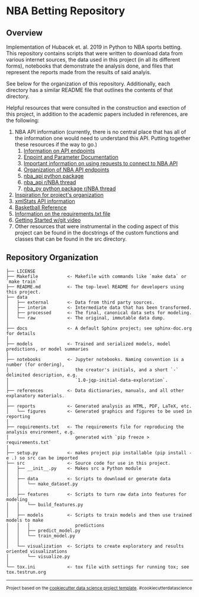 NBA Betting Repository
==============================

Overview
------------
Implementation of Hubacek et. al. 2019 in Python to NBA sports betting. This repository contains scripts that were written to download data from various internet sources, the data used in this project (in all its different forms), notebooks that demonstrate the analysis done, and files that represent the reports made from the results of said analyis. 

See below for the organization of this repository. Additionally, each directory has a similar README file that outlines the contents of that directory.

Helpful resources that were consulted in the construction and exection of this project, in addition to the academic papers included in references, are the following:
1. NBA API information (currently, there is no central place that has all of the information one would need to understand this API. Putting together these resources if the way to go.)
    1. [Information on API endpoints](https://github.com/swar/nba_api/blob/master/docs/nba_api/stats/endpoints/boxscoreadvancedv2.md)
    2. [Enpoint and Parameter Documentation](https://github.com/seemethere/nba_py/wiki/stats.nba.com-Endpoint-Documentation)
    3. [Important information on using requests to connect to NBA API](https://stackoverflow.com/questions/46781563/how-to-obtain-a-json-response-from-the-stats-nba-com-api)
    4. [Organization of NBA API endpoints](https://github.com/seemethere/nba_py/wiki/Completed-Work-Log)
    5. [nba_api python package](https://github.com/swar/nba_api)
    6. [nba_api r/NBA thread](https://www.reddit.com/r/nba/comments/9j2e05/nba_api_an_nba_api_client_for_python/)
    7. [nba_py python package r/NBA thread](https://www.reddit.com/r/nba/comments/3k91g5/finally_some_documentation_for_the_statsnbacom_api/)
2. [Inspiration for project's organization](https://medium.com/@rrfd/cookiecutter-data-science-organize-your-projects-atom-and-jupyter-2be7862f487e)
3. [xmlStats API information](https://erikberg.com/api)
4. [Basketball Reference](https://www.basketball-reference.com/)
5. [Information on the requirements.txt file](https://medium.com/@boscacci/why-and-how-to-make-a-requirements-txt-f329c685181e)
6. [Getting Started w/git video](https://www.youtube.com/watch?v=HVsySz-h9r4)
7. Other resources that were instrumental in the coding aspect of this project can be found in the docstrings of the custom functions and classes that can be found in the src directory.

Repository Organization
------------

    ├── LICENSE
    ├── Makefile           <- Makefile with commands like `make data` or `make train`
    ├── README.md          <- The top-level README for developers using this project.
    ├── data
    │   ├── external       <- Data from third party sources.
    │   ├── interim        <- Intermediate data that has been transformed.
    │   ├── processed      <- The final, canonical data sets for modeling.
    │   └── raw            <- The original, immutable data dump.
    │
    ├── docs               <- A default Sphinx project; see sphinx-doc.org for details
    │
    ├── models             <- Trained and serialized models, model predictions, or model summaries
    │
    ├── notebooks          <- Jupyter notebooks. Naming convention is a number (for ordering),
    │                         the creator's initials, and a short `-` delimited description, e.g.
    │                         `1.0-jqp-initial-data-exploration`.
    │
    ├── references         <- Data dictionaries, manuals, and all other explanatory materials.
    │
    ├── reports            <- Generated analysis as HTML, PDF, LaTeX, etc.
    │   └── figures        <- Generated graphics and figures to be used in reporting
    │
    ├── requirements.txt   <- The requirements file for reproducing the analysis environment, e.g.
    │                         generated with `pip freeze > requirements.txt`
    │
    ├── setup.py           <- makes project pip installable (pip install -e .) so src can be imported
    ├── src                <- Source code for use in this project.
    │   ├── __init__.py    <- Makes src a Python module
    │   │
    │   ├── data           <- Scripts to download or generate data
    │   │   └── make_dataset.py
    │   │
    │   ├── features       <- Scripts to turn raw data into features for modeling
    │   │   └── build_features.py
    │   │
    │   ├── models         <- Scripts to train models and then use trained models to make
    │   │   │                 predictions
    │   │   ├── predict_model.py
    │   │   └── train_model.py
    │   │
    │   └── visualization  <- Scripts to create exploratory and results oriented visualizations
    │       └── visualize.py
    │
    └── tox.ini            <- tox file with settings for running tox; see tox.testrun.org


--------

<p><small>Project based on the <a target="_blank" href="https://drivendata.github.io/cookiecutter-data-science/">cookiecutter data science project template</a>. #cookiecutterdatascience</small></p>
